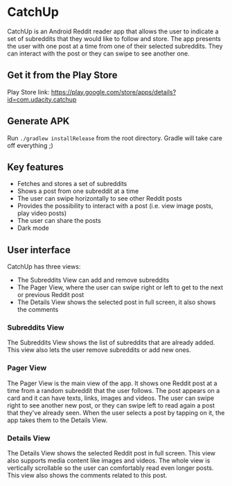 # CatchUp

CatchUp is an Android Reddit reader app that allows the user to indicate a set of subreddits 
that they would like to follow and store. 
The app presents the user with one post at a time from one of their selected subreddits. 
They can interact with the post or they can swipe to see another one. 

## Get it from the Play Store
Play Store link: https://play.google.com/store/apps/details?id=com.udacity.catchup

## Generate APK

Run 
```./gradlew installRelease``` 
from the root directory. Gradle will take care off everything ;) 

## Key features

* Fetches and stores a set of subreddits
* Shows a post from one subreddit at a time
* The user can swipe horizontally to see other Reddit posts
* Provides the possibility to interact with a post (i.e. view image posts, play video posts)
* The user can share the posts
* Dark mode

## User interface

CatchUp has three views: 
* The Subreddits View can add and remove subreddits
* The Pager View, where the user can swipe right or left to get to the next or previous Reddit post
* The Details View shows the selected post in full screen, it also shows the comments

### Subreddits View

The Subreddits View shows the list of subreddits that are already added. 
This view also lets the user remove subreddits or add new ones.

### Pager View

The Pager View is the main view of the app. 
It shows one Reddit post at a time from a random subreddit that the user follows. 
The post appears on a card and it can have texts, links, images and videos.
The user can swipe right to see another new post, 
or they can swipe left to read again a post that they've already seen. 
When the user selects a post by tapping on it, the app takes them to the Details View.

### Details View

The Details View shows the selected Reddit post in full screen. 
This view also supports media content like images and videos.
The whole view is vertically scrollable so the user can comfortably read even longer posts.
This view also shows the comments related to this post.
